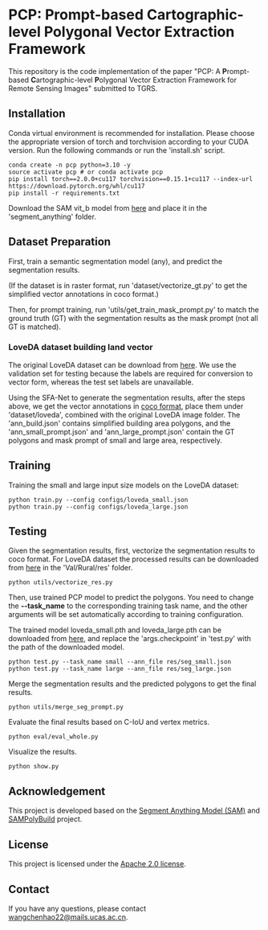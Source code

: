 # PCP: Prompt-based Cartographic-level Polygonal Vector Extraction Framework
This repository is the code implementation of the paper "PCP: A **P**rompt-based **C**artographic-level **P**olygonal Vector Extraction Framework for Remote Sensing Images" submitted to TGRS.

## Installation
Conda virtual environment is recommended for installation. Please choose the appropriate version of torch and torchvision according to your CUDA version.
Run the following commands or run the 'install.sh' script.
```shell
conda create -n pcp python=3.10 -y
source activate pcp # or conda activate pcp
pip install torch==2.0.0+cu117 torchvision==0.15.1+cu117 --index-url https://download.pytorch.org/whl/cu117
pip install -r requirements.txt
```
Download the SAM vit_b model from [here](https://dl.fbaipublicfiles.com/segment_anything/sam_vit_b_01ec64.pth) and place it in the 'segment_anything' folder.

## Dataset Preparation
First, train a semantic segmentation model (any), and predict the segmentation results.

(If the dataset is in raster format, run 'dataset/vectorize_gt.py' to get the simplified vector annotations in coco format.)

Then, for prompt training, run 'utils/get_train_mask_prompt.py' to match the ground truth (GT) with the segmentation results as the mask prompt (not all GT is matched).
### LoveDA dataset building land vector
The original LoveDA dataset can be download from [here](https://github.com/Junjue-Wang/LoveDA).
We use the validation set for testing because the labels are required for conversion to vector form, whereas the test set labels are unavailable.

Using the SFA-Net to generate the segmentation results, after the steps above, we get the vector annotations in
[coco format](https://pan.baidu.com/s/19K8LeQ5pCyRc7hbWdJszsQ?pwd=p6r3), place them under 'dataset/loveda', combined with the original LoveDA image folder.
The 'ann_build.json' contains simplified building area polygons, and the 'ann_small_prompt.json' and 'ann_large_prompt.json' contain the GT polygons and mask prompt of small and large area, respectively.

## Training
Training the small and large input size models on the LoveDA dataset:
```shell
python train.py --config configs/loveda_small.json
python train.py --config configs/loveda_large.json
```
## Testing
Given the segmentation results, first, vectorize the segmentation results to coco format. For LoveDA dataset the processed results can be downloaded from [here](https://pan.baidu.com/s/19K8LeQ5pCyRc7hbWdJszsQ?pwd=p6r3) in the 'Val/Rural/res' folder.
```shell
python utils/vectorize_res.py
```
Then, use trained PCP model to predict the polygons. You need to change the **--task_name** to the corresponding training task name, and the other arguments will be set automatically according to training configuration.

The trained model loveda_small.pth and loveda_large.pth can be downloaded from [here](https://pan.baidu.com/s/1bhPH0jBbUiVgTZfct9tCrw?pwd=drpp), and replace the 'args.checkpoint' in 'test.py' with the path of the downloaded model.
```shell
python test.py --task_name small --ann_file res/seg_small.json
python test.py --task_name large --ann_file res/seg_large.json
```

Merge the segmentation results and the predicted polygons to get the final results.
```shell
python utils/merge_seg_prompt.py
```

Evaluate the final results based on C-IoU and vertex metrics.
```shell
python eval/eval_whole.py
```
Visualize the results.
```shell
python show.py
```

## Acknowledgement
This project is developed based on the [Segment Anything Model (SAM)](https://github.com/facebookresearch/segment-anything)
 and [SAMPolyBuild](https://github.com/wchh-2000/SAMPolyBuild) project.

## License

This project is licensed under the [Apache 2.0 license](LICENSE).

## Contact
If you have any questions, please contact wangchenhao22@mails.ucas.ac.cn.
